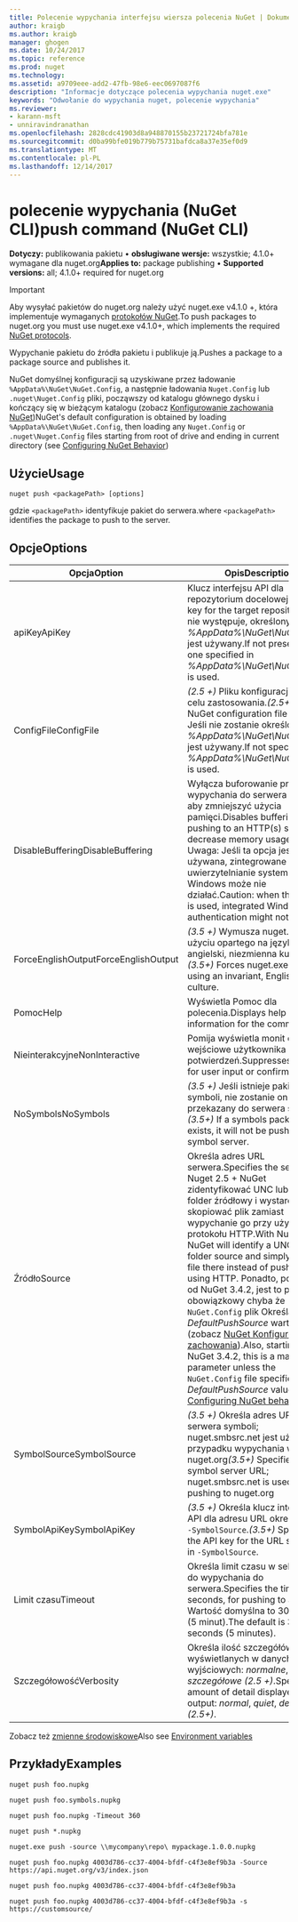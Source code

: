 ```yaml
---
title: Polecenie wypychania interfejsu wiersza polecenia NuGet | Dokumentacja firmy Microsoft
author: kraigb
ms.author: kraigb
manager: ghogen
ms.date: 10/24/2017
ms.topic: reference
ms.prod: nuget
ms.technology: 
ms.assetid: a9709eee-add2-47fb-98e6-eec0697087f6
description: "Informacje dotyczące polecenia wypychania nuget.exe"
keywords: "Odwołanie do wypychania nuget, polecenie wypychania"
ms.reviewer:
- karann-msft
- unniravindranathan
ms.openlocfilehash: 2828cdc41903d8a948870155b23721724bfa781e
ms.sourcegitcommit: d0ba99bfe019b779b75731bafdca8a37e35ef0d9
ms.translationtype: MT
ms.contentlocale: pl-PL
ms.lasthandoff: 12/14/2017
---
```

# <a name="push-command-nuget-cli"></a><span data-ttu-id="14e91-104">polecenie wypychania (NuGet CLI)</span><span class="sxs-lookup"><span data-stu-id="14e91-104">push command (NuGet CLI)</span></span>

<span data-ttu-id="14e91-105">**Dotyczy:** publikowania pakietu &bullet; **obsługiwane wersje:** wszystkie; 4.1.0+ wymagane dla nuget.org</span><span class="sxs-lookup"><span data-stu-id="14e91-105">**Applies to:** package publishing &bullet; **Supported versions:** all; 4.1.0+ required for nuget.org</span></span>

> [!Important]
> <span data-ttu-id="14e91-106">Aby wysyłać pakietów do nuget.org należy użyć nuget.exe v4.1.0 +, która implementuje wymaganych [protokołów NuGet](../api/nuget-protocols.md).</span><span class="sxs-lookup"><span data-stu-id="14e91-106">To push packages to nuget.org you must use nuget.exe v4.1.0+, which implements the required [NuGet protocols](../api/nuget-protocols.md).</span></span>

<span data-ttu-id="14e91-107">Wypychanie pakietu do źródła pakietu i publikuje ją.</span><span class="sxs-lookup"><span data-stu-id="14e91-107">Pushes a package to a package source and publishes it.</span></span>

<span data-ttu-id="14e91-108">NuGet domyślnej konfiguracji są uzyskiwane przez ładowanie `%AppData%\NuGet\NuGet.Config`, a następnie ładowania `Nuget.Config` lub `.nuget\Nuget.Config` pliki, począwszy od katalogu głównego dysku i kończący się w bieżącym katalogu (zobacz [Konfigurowanie zachowania NuGet](../consume-packages/configuring-nuget-behavior.md))</span><span class="sxs-lookup"><span data-stu-id="14e91-108">NuGet's default configuration is obtained by loading `%AppData%\NuGet\NuGet.Config`, then loading any `Nuget.Config` or `.nuget\Nuget.Config` files starting from root of drive and ending in current directory (see [Configuring NuGet Behavior](../consume-packages/configuring-nuget-behavior.md))</span></span>

## <a name="usage"></a><span data-ttu-id="14e91-109">Użycie</span><span class="sxs-lookup"><span data-stu-id="14e91-109">Usage</span></span>

```
nuget push <packagePath> [options]
```

<span data-ttu-id="14e91-110">gdzie `<packagePath>` identyfikuje pakiet do serwera.</span><span class="sxs-lookup"><span data-stu-id="14e91-110">where `<packagePath>` identifies the package to push to the server.</span></span>

## <a name="options"></a><span data-ttu-id="14e91-111">Opcje</span><span class="sxs-lookup"><span data-stu-id="14e91-111">Options</span></span>

| <span data-ttu-id="14e91-112">Opcja</span><span class="sxs-lookup"><span data-stu-id="14e91-112">Option</span></span> | <span data-ttu-id="14e91-113">Opis</span><span class="sxs-lookup"><span data-stu-id="14e91-113">Description</span></span> |
| --- | --- |
| <span data-ttu-id="14e91-114">apiKey</span><span class="sxs-lookup"><span data-stu-id="14e91-114">ApiKey</span></span> | <span data-ttu-id="14e91-115">Klucz interfejsu API dla repozytorium docelowej.</span><span class="sxs-lookup"><span data-stu-id="14e91-115">The API key for the target repository.</span></span> <span data-ttu-id="14e91-116">Jeśli nie występuje, określony w *%AppData%\NuGet\NuGet.Config* jest używany.</span><span class="sxs-lookup"><span data-stu-id="14e91-116">If not present,  the one specified in *%AppData%\NuGet\NuGet.Config* is used.</span></span> |
| <span data-ttu-id="14e91-117">ConfigFile</span><span class="sxs-lookup"><span data-stu-id="14e91-117">ConfigFile</span></span> | <span data-ttu-id="14e91-118">*(2.5 +)*  Pliku konfiguracji NuGet w celu zastosowania.</span><span class="sxs-lookup"><span data-stu-id="14e91-118">*(2.5+)* The NuGet configuration file to apply.</span></span> <span data-ttu-id="14e91-119">Jeśli nie zostanie określony, *%AppData%\NuGet\NuGet.Config* jest używany.</span><span class="sxs-lookup"><span data-stu-id="14e91-119">If not specified, *%AppData%\NuGet\NuGet.Config* is used.</span></span> |
| <span data-ttu-id="14e91-120">DisableBuffering</span><span class="sxs-lookup"><span data-stu-id="14e91-120">DisableBuffering</span></span> | <span data-ttu-id="14e91-121">Wyłącza buforowanie przypadku wypychania do serwera HTTP (s), aby zmniejszyć użycia pamięci.</span><span class="sxs-lookup"><span data-stu-id="14e91-121">Disables buffering when pushing to an HTTP(s) server to decrease memory usages.</span></span> <span data-ttu-id="14e91-122">Uwaga: Jeśli ta opcja jest używana, zintegrowane uwierzytelnianie systemu Windows może nie działać.</span><span class="sxs-lookup"><span data-stu-id="14e91-122">Caution: when this option is used, integrated Windows authentication might not work.</span></span> |
| <span data-ttu-id="14e91-123">ForceEnglishOutput</span><span class="sxs-lookup"><span data-stu-id="14e91-123">ForceEnglishOutput</span></span> | <span data-ttu-id="14e91-124">*(3.5 +)*  Wymusza nuget.exe przy użyciu opartego na język angielski, niezmienna kultura.</span><span class="sxs-lookup"><span data-stu-id="14e91-124">*(3.5+)* Forces nuget.exe to run using an invariant, English-based culture.</span></span> |
| <span data-ttu-id="14e91-125">Pomoc</span><span class="sxs-lookup"><span data-stu-id="14e91-125">Help</span></span> | <span data-ttu-id="14e91-126">Wyświetla Pomoc dla polecenia.</span><span class="sxs-lookup"><span data-stu-id="14e91-126">Displays help information for the command.</span></span> |
| <span data-ttu-id="14e91-127">Nieinterakcyjne</span><span class="sxs-lookup"><span data-stu-id="14e91-127">NonInteractive</span></span> | <span data-ttu-id="14e91-128">Pomija wyświetla monit o dane wejściowe użytkownika lub potwierdzeń.</span><span class="sxs-lookup"><span data-stu-id="14e91-128">Suppresses prompts for user input or confirmations.</span></span> |
| <span data-ttu-id="14e91-129">NoSymbols</span><span class="sxs-lookup"><span data-stu-id="14e91-129">NoSymbols</span></span> | <span data-ttu-id="14e91-130">*(3.5 +)*  Jeśli istnieje pakietu symboli, nie zostanie on przekazany do serwera symboli.</span><span class="sxs-lookup"><span data-stu-id="14e91-130">*(3.5+)* If a symbols package exists, it will not be pushed to a symbol server.</span></span> |
| <span data-ttu-id="14e91-131">Źródło</span><span class="sxs-lookup"><span data-stu-id="14e91-131">Source</span></span> | <span data-ttu-id="14e91-132">Określa adres URL serwera.</span><span class="sxs-lookup"><span data-stu-id="14e91-132">Specifies the server URL.</span></span> <span data-ttu-id="14e91-133">Nuget 2.5 + NuGet zidentyfikować UNC lub lokalny folder źródłowy i wystarczy skopiować plik zamiast wypychanie go przy użyciu protokołu HTTP.</span><span class="sxs-lookup"><span data-stu-id="14e91-133">With NuGet 2.5+, NuGet will identify a UNC or local folder source and simply copy the file there instead of pushing it using HTTP.</span></span>  <span data-ttu-id="14e91-134">Ponadto, począwszy od NuGet 3.4.2, jest to parametr obowiązkowy chyba że `NuGet.Config` plik Określa *DefaultPushSource* wartość (zobacz [NuGet Konfigurowanie zachowania](../Consume-Packages/Configuring-NuGet-Behavior.md)).</span><span class="sxs-lookup"><span data-stu-id="14e91-134">Also, starting with NuGet 3.4.2, this is a mandatory parameter unless the `NuGet.Config` file specifies a *DefaultPushSource* value (see [Configuring NuGet behavior](../Consume-Packages/Configuring-NuGet-Behavior.md)).</span></span> |
| <span data-ttu-id="14e91-135">SymbolSource</span><span class="sxs-lookup"><span data-stu-id="14e91-135">SymbolSource</span></span> | <span data-ttu-id="14e91-136">*(3.5 +)*  Określa adres URL serwera symboli; nuget.smbsrc.net jest używana w przypadku wypychania w nuget.org</span><span class="sxs-lookup"><span data-stu-id="14e91-136">*(3.5+)* Specifies the symbol server URL; nuget.smbsrc.net is used when pushing to nuget.org</span></span> |
| <span data-ttu-id="14e91-137">SymbolApiKey</span><span class="sxs-lookup"><span data-stu-id="14e91-137">SymbolApiKey</span></span> | <span data-ttu-id="14e91-138">*(3.5 +)*  Określa klucz interfejsu API dla adresu URL określonego w `-SymbolSource`.</span><span class="sxs-lookup"><span data-stu-id="14e91-138">*(3.5+)* Specifies the API key for the URL specified in `-SymbolSource`.</span></span> |
| <span data-ttu-id="14e91-139">Limit czasu</span><span class="sxs-lookup"><span data-stu-id="14e91-139">Timeout</span></span> | <span data-ttu-id="14e91-140">Określa limit czasu w sekundach, do wypychania do serwera.</span><span class="sxs-lookup"><span data-stu-id="14e91-140">Specifies the timeout, in seconds, for pushing to a server.</span></span> <span data-ttu-id="14e91-141">Wartość domyślna to 300 sekund (5 minut).</span><span class="sxs-lookup"><span data-stu-id="14e91-141">The default is 300 seconds (5 minutes).</span></span> |
| <span data-ttu-id="14e91-142">Szczegółowość</span><span class="sxs-lookup"><span data-stu-id="14e91-142">Verbosity</span></span> | <span data-ttu-id="14e91-143">Określa ilość szczegółów wyświetlanych w danych wyjściowych: *normalne*, *quiet*, *szczegółowe (2.5 +)*.</span><span class="sxs-lookup"><span data-stu-id="14e91-143">Specifies the amount of detail displayed in the output: *normal*, *quiet*, *detailed (2.5+)*.</span></span> |

<span data-ttu-id="14e91-144">Zobacz też [zmienne środowiskowe](cli-ref-environment-variables.md)</span><span class="sxs-lookup"><span data-stu-id="14e91-144">Also see [Environment variables](cli-ref-environment-variables.md)</span></span>

## <a name="examples"></a><span data-ttu-id="14e91-145">Przykłady</span><span class="sxs-lookup"><span data-stu-id="14e91-145">Examples</span></span>

```
nuget push foo.nupkg

nuget push foo.symbols.nupkg

nuget push foo.nupkg -Timeout 360

nuget push *.nupkg

nuget.exe push -source \\mycompany\repo\ mypackage.1.0.0.nupkg

nuget push foo.nupkg 4003d786-cc37-4004-bfdf-c4f3e8ef9b3a -Source https://api.nuget.org/v3/index.json

nuget push foo.nupkg 4003d786-cc37-4004-bfdf-c4f3e8ef9b3a

nuget push foo.nupkg 4003d786-cc37-4004-bfdf-c4f3e8ef9b3a -s https://customsource/
```
